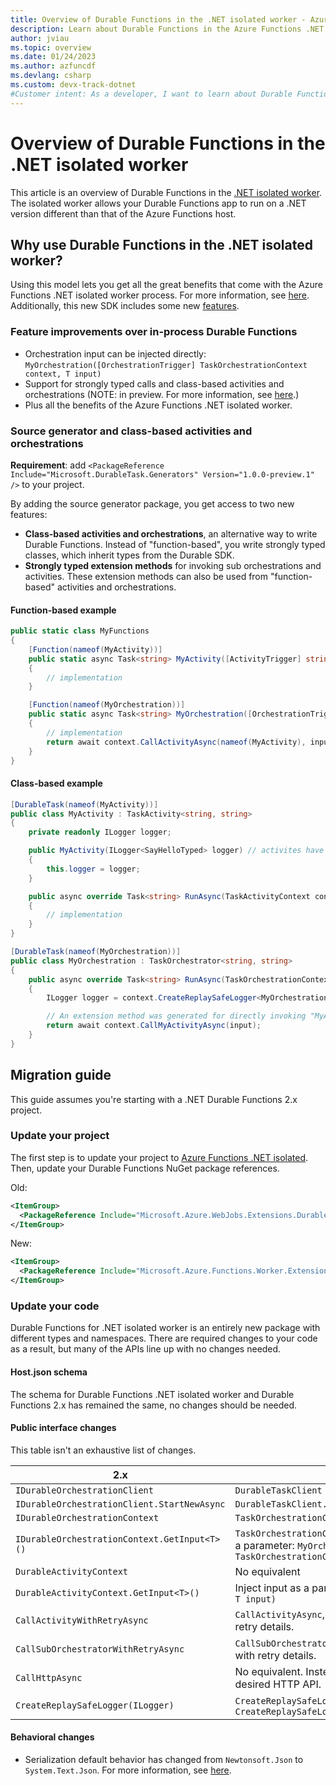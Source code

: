 ```yaml
---
title: Overview of Durable Functions in the .NET isolated worker - Azure
description: Learn about Durable Functions in the Azure Functions .NET isolated worker process, which supports non-LTS versions of .NET and .NET Framework apps.
author: jviau
ms.topic: overview
ms.date: 01/24/2023
ms.author: azfuncdf
ms.devlang: csharp
ms.custom: devx-track-dotnet
#Customer intent: As a developer, I want to learn about Durable Functions for the Azure Functions .NET isolated worker process.
---
```


# Overview of Durable Functions in the .NET isolated worker

This article is an overview of Durable Functions in the [.NET isolated worker](../dotnet-isolated-process-guide.md). The isolated worker allows your Durable Functions app to run on a .NET version different than that of the Azure Functions host.

## Why use Durable Functions in the .NET isolated worker?

Using this model lets you get all the great benefits that come with the Azure Functions .NET isolated worker process. For more information, see [here](../dotnet-isolated-process-guide.md#why-net-functions-isolated-worker-process). Additionally, this new SDK includes some new [features](#feature-improvements-over-in-process-durable-functions).

### Feature improvements over in-process Durable Functions

- Orchestration input can be injected directly: `MyOrchestration([OrchestrationTrigger] TaskOrchestrationContext context, T input)`
- Support for strongly typed calls and class-based activities and orchestrations (NOTE: in preview. For more information, see [here](#source-generator-and-class-based-activities-and-orchestrations).)
- Plus all the benefits of the Azure Functions .NET isolated worker.

### Source generator and class-based activities and orchestrations

**Requirement**: add `<PackageReference Include="Microsoft.DurableTask.Generators" Version="1.0.0-preview.1" />` to your project.

By adding the source generator package, you get access to two new features:

- **Class-based activities and orchestrations**, an alternative way to write Durable Functions. Instead of "function-based", you write strongly typed classes, which inherit types from the Durable SDK.
- **Strongly typed extension methods** for invoking sub orchestrations and activities. These extension methods can also be used from "function-based" activities and orchestrations.

#### Function-based example

```csharp
public static class MyFunctions
{
    [Function(nameof(MyActivity))] 
    public static async Task<string> MyActivity([ActivityTrigger] string input)
    {
        // implementation
    }

    [Function(nameof(MyOrchestration))] 
    public static async Task<string> MyOrchestration([OrchestrationTrigger] TaskOrchestrationContext context, string input)
    {
        // implementation
        return await context.CallActivityAsync(nameof(MyActivity), input);
    }
}
```

#### Class-based example

```csharp
[DurableTask(nameof(MyActivity))]
public class MyActivity : TaskActivity<string, string>
{
    private readonly ILogger logger;

    public MyActivity(ILogger<SayHelloTyped> logger) // activites have access to DI.
    {
        this.logger = logger;
    }

    public async override Task<string> RunAsync(TaskActivityContext context, string input)
    {
        // implementation
    }
}

[DurableTask(nameof(MyOrchestration))]
public class MyOrchestration : TaskOrchestrator<string, string>
{
    public async override Task<string> RunAsync(TaskOrchestrationContext context, string input)
    {
        ILogger logger = context.CreateReplaySafeLogger<MyOrchestration>(); // orchestrations do NOT have access to DI.

        // An extension method was generated for directly invoking "MyActivity".
        return await context.CallMyActivityAsync(input);
    }
}
```

## Migration guide

This guide assumes you're starting with a .NET Durable Functions 2.x project.

### Update your project

The first step is to update your project to [Azure Functions .NET isolated](../migrate-version-3-version-4.md). Then, update your Durable Functions NuGet package references.

Old:

```xml
<ItemGroup>
  <PackageReference Include="Microsoft.Azure.WebJobs.Extensions.DurableTask" Version="2.9.0" />
</ItemGroup>
```

New:

```xml
<ItemGroup>
  <PackageReference Include="Microsoft.Azure.Functions.Worker.Extensions.DurableTask" Version="1.0.0" />
</ItemGroup>
```

### Update your code

Durable Functions for .NET isolated worker is an entirely new package with different types and namespaces. There are required changes to your code as a result, but many of the APIs line up with no changes needed.

#### Host.json schema

The schema for Durable Functions .NET isolated worker and Durable Functions 2.x has remained the same, no changes should be needed.

#### Public interface changes

This table isn't an exhaustive list of changes.

| 2.x | Isolated |
| ---- | ---- |
| `IDurableOrchestrationClient` | `DurableTaskClient` |
| `IDurableOrchestrationClient.StartNewAsync` | `DurableTaskClient.ScheduleNewOrchestrationInstanceAsync` |
| `IDurableOrchestrationContext` | `TaskOrchestrationContext` |
| `IDurableOrchestrationContext.GetInput<T>()` | `TaskOrchestrationContext.GetInput<T>()` or inject input as a parameter: `MyOrchestration([OrchestrationTrigger] TaskOrchestrationContext context, T input)` |
| `DurableActivityContext` | No equivalent |
| `DurableActivityContext.GetInput<T>()` | Inject input as a parameter `MyActivity([ActivityTrigger] T input)` |
| `CallActivityWithRetryAsync` | `CallActivityAsync`, include `TaskOptions` parameter with retry details. |
| `CallSubOrchestratorWithRetryAsync` | `CallSubOrchestratorAsync`, include `TaskOptions` parameter with retry details. |
| `CallHttpAsync` | No equivalent. Instead, write an activity that invokes your desired HTTP API. |
| `CreateReplaySafeLogger(ILogger)` | `CreateReplaySafeLogger<T>()` or `CreateReplaySafeLogger(string)` |

#### Behavioral changes

- Serialization default behavior has changed from `Newtonsoft.Json` to `System.Text.Json`. For more information, see [here](./durable-functions-serialization-and-persistence.md).
